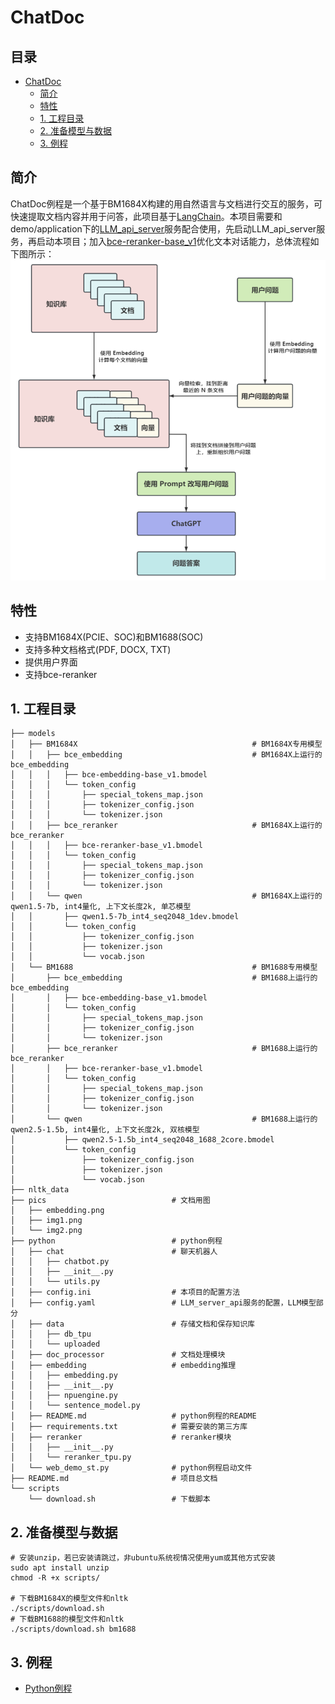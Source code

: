# ChatDoc

## 目录
- [ChatDoc](#ChatDoc)
  - [简介](#简介)
  - [特性](#特性)
  - [1. 工程目录](#1-工程目录)
  - [2. 准备模型与数据](#2-准备模型与数据)
  - [3. 例程](#3-例程)

## 简介

ChatDoc例程是一个基于BM1684X构建的用自然语言与文档进行交互的服务，可快速提取文档内容并用于问答，此项目基于[LangChain](https://github.com/langchain-ai/langchain)。本项目需要和demo/application下的[LLM_api_server](../LLM_api_server/README.md)服务配合使用，先启动LLM_api_server服务，再启动本项目；加入[bce-reranker-base_v1](https://huggingface.co/maidalun1020/bce-reranker-base_v1)优化文本对话能力，总体流程如下图所示：![Flow](<./pics/embedding.png>)

## 特性

* 支持BM1684X(PCIE、SOC)和BM1688(SOC)
* 支持多种文档格式(PDF, DOCX, TXT)
* 提供用户界面
* 支持bce-reranker

## 1. 工程目录

```shell
├── models
│   ├── BM1684X                                       # BM1684X专用模型
│   │   ├── bce_embedding                             # BM1684X上运行的bce_embedding
│   │   │   ├── bce-embedding-base_v1.bmodel
│   │   │   └── token_config
│   │   │       ├── special_tokens_map.json
│   │   │       ├── tokenizer_config.json
│   │   │       └── tokenizer.json
│   │   ├── bce_reranker                              # BM1684X上运行的bce_reranker
│   │   │   ├── bce-reranker-base_v1.bmodel
│   │   │   └── token_config
│   │   │       ├── special_tokens_map.json
│   │   │       ├── tokenizer_config.json
│   │   │       └── tokenizer.json
│   │   └── qwen                                      # BM1684X上运行的qwen1.5-7b, int4量化, 上下文长度2k, 单芯模型
│   │       ├── qwen1.5-7b_int4_seq2048_1dev.bmodel
│   │       └── token_config
│   │           ├── tokenizer_config.json
│   │           ├── tokenizer.json
│   │           └── vocab.json
│   └── BM1688                                        # BM1688专用模型
│       ├── bce_embedding                             # BM1688上运行的bce_embedding
│       │   ├── bce-embedding-base_v1.bmodel
│       │   └── token_config
│       │       ├── special_tokens_map.json
│       │       ├── tokenizer_config.json
│       │       └── tokenizer.json
│       ├── bce_reranker                              # BM1688上运行的bce_reranker
│       │   ├── bce-reranker-base_v1.bmodel
│       │   └── token_config
│       │       ├── special_tokens_map.json
│       │       ├── tokenizer_config.json
│       │       └── tokenizer.json
│       └── qwen                                      # BM1688上运行的qwen2.5-1.5b, int4量化, 上下文长度2k, 双核模型
│           ├── qwen2.5-1.5b_int4_seq2048_1688_2core.bmodel
│           └── token_config
│               ├── tokenizer_config.json
│               ├── tokenizer.json
│               └── vocab.json
├── nltk_data
├── pics                            # 文档用图
│   ├── embedding.png
│   ├── img1.png
│   └── img2.png
├── python                          # python例程
│   ├── chat                        # 聊天机器人
│   │   ├── chatbot.py
│   │   ├── __init__.py
│   │   └── utils.py
│   ├── config.ini                  # 本项目的配置方法
│   ├── config.yaml                 # LLM_server_api服务的配置，LLM模型部分
│   ├── data                        # 存储文档和保存知识库
│   │   ├── db_tpu
│   │   └── uploaded
│   ├── doc_processor               # 文档处理模块
│   ├── embedding                   # embedding推理
│   │   ├── embedding.py
│   │   ├── __init__.py
│   │   ├── npuengine.py
│   │   └── sentence_model.py
│   ├── README.md                   # python例程的README
│   ├── requirements.txt            # 需要安装的第三方库
│   ├── reranker                    # reranker模块
│   │   ├── __init__.py
│   │   └── reranker_tpu.py
│   └── web_demo_st.py              # python例程启动文件
├── README.md                       # 项目总文档
└── scripts
    └── download.sh                 # 下载脚本
```

## 2. 准备模型与数据

```shell
# 安装unzip，若已安装请跳过，非ubuntu系统视情况使用yum或其他方式安装
sudo apt install unzip
chmod -R +x scripts/

# 下载BM1684X的模型文件和nltk
./scripts/download.sh 
# 下载BM1688的模型文件和nltk
./scripts/download.sh bm1688
```

## 3. 例程

- [Python例程](./python/README.md)
